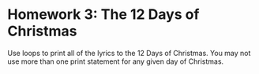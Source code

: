 # Homework 3: The 12 Days of Christmas
Use loops to print all of the lyrics to the 12 Days of Christmas. You may not use more than one print statement for
any given day of Christmas.